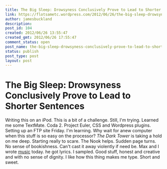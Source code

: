 ```yaml
---
title: The Big Sleep: Drowsyness Conclusively Prove to Lead to Shorter Sentences
link: https://flotsametc.wordpress.com/2012/06/26/the-big-sleep-drowsyness-conclusively-prove-to-lead-to-shorter-sentences/
author: jamesbuckland
description: 
post_id: 104
created: 2012/06/26 13:55:47
created_gmt: 2012/06/26 17:55:47
comment_status: open
post_name: the-big-sleep-drowsyness-conclusively-prove-to-lead-to-shorter-sentences
status: publish
post_type: post
layout: post
---
```


# The Big Sleep: Drowsyness Conclusively Prove to Lead to Shorter Sentences

Writing this on an iPod. This is a bit of a challenge. Still, I'm trying. Learned me some TextMate. Coda 2. Project Euler, CSS and Wordpress plugins. Setting up an FTP site Friday. I'm learning. Why wait for anew computer when this stuff is so easy on the processor? _The Dark Tower_ is taking a hold on me deep. Starting really to scare. The Nook helps. Sudden page turns. No sense of bookishness. Can't cast it away violently if need be. Max and I wrote [music](http://www.soundcloud.com/jamesbuckland/continental-shift-feat-rax) today. he got lyrics. I sampled. Good stuff, honest and creative and with no sense of dignity. I like how this thing makes me type. Short and sweet.
